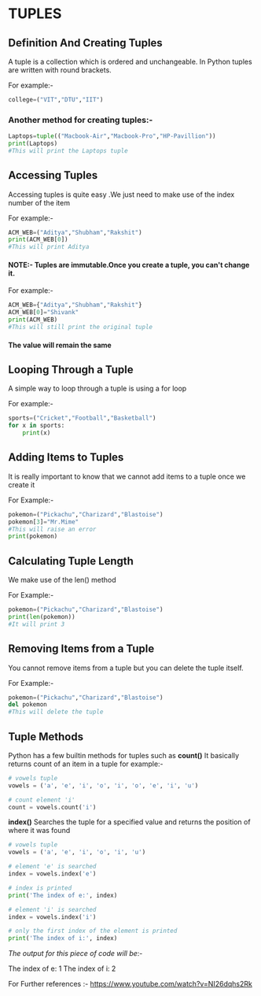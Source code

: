 # TUPLES

## Definition And Creating Tuples

A tuple is a collection which is ordered and unchangeable. In Python tuples are written with round brackets.

For example:-
```python
college=("VIT","DTU","IIT")
```
### Another method for creating tuples:-
```python
Laptops=tuple(("Macbook-Air","Macbook-Pro","HP-Pavillion"))
print(Laptops)
#This will print the Laptops tuple
```


## Accessing Tuples

Accessing tuples is quite easy .We just need to make use of the index number of the item 

For example:-
```python
ACM_WEB=("Aditya","Shubham","Rakshit")
print(ACM_WEB[0])
#This will print Aditya
```

#### NOTE:- Tuples are immutable.Once you create a tuple, you can't change it.

For example:-
```python
ACM_WEB={"Aditya","Shubham","Rakshit"}
ACM_WEB[0]="Shivank"
print(ACM_WEB)
#This will still print the original tuple
```
#### The value will remain the same

## Looping Through a Tuple

A simple way to loop through a tuple is using a for loop

For example:-
```python
sports=("Cricket","Football","Basketball")
for x in sports:
	print(x)
```
## Adding Items to Tuples

It is really important to know that  we cannot add items to a tuple once we create it

For Example:-
```python
pokemon=("Pickachu","Charizard","Blastoise")
pokemon[3]="Mr.Mime"
#This will raise an error
print(pokemon)
```
## Calculating Tuple Length

We make use of the len() method

For Example:-
 ```python
 pokemon=("Pickachu","Charizard","Blastoise")
 print(len(pokemon))
 #It will print 3
 ```
## Removing Items from a Tuple

You cannot remove items from a tuple but you can delete the tuple itself.

For Example:-
```python
pokemon=("Pickachu","Charizard","Blastoise")
del pokemon
#This will delete the tuple
```
## Tuple Methods

Python has a few builtin methods for tuples such as 
**count()**
It basically returns count of an item in a tuple
for example:-
```python
# vowels tuple
vowels = ('a', 'e', 'i', 'o', 'i', 'o', 'e', 'i', 'u')

# count element 'i'
count = vowels.count('i')

```
**index()**
Searches the tuple for a specified value and returns the position of where it was found
```python
# vowels tuple
vowels = ('a', 'e', 'i', 'o', 'i', 'u')

# element 'e' is searched
index = vowels.index('e')

# index is printed
print('The index of e:', index)

# element 'i' is searched
index = vowels.index('i')

# only the first index of the element is printed
print('The index of i:', index)
```
*The output for this piece of code will be*:-

The index of e: 1
The index of i: 2

For Further references :-
<a>https://www.youtube.com/watch?v=NI26dqhs2Rk</a>






